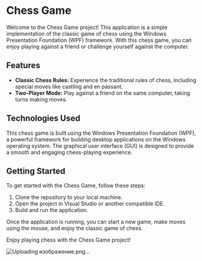 # Chess Game

Welcome to the Chess Game project! This application is a simple implementation of the classic game of chess using the Windows Presentation Foundation (WPF) framework. With this chess game, you can enjoy playing against a friend or challenge yourself against the computer.

## Features

- **Classic Chess Rules:** Experience the traditional rules of chess, including special moves like castling and en passant.
- **Two-Player Mode:** Play against a friend on the same computer, taking turns making moves.


## Technologies Used

This chess game is built using the Windows Presentation Foundation (WPF), a powerful framework for building desktop applications on the Windows operating system. The graphical user interface (GUI) is designed to provide a smooth and engaging chess-playing experience.

## Getting Started

To get started with the Chess Game, follow these steps:

1. Clone the repository to your local machine.
2. Open the project in Visual Studio or another compatible IDE.
3. Build and run the application.

Once the application is running, you can start a new game, make moves using the mouse, and enjoy the classic game of chess.


Enjoy playing chess with the Chess Game project!


![Uploading изображение.png…]()

